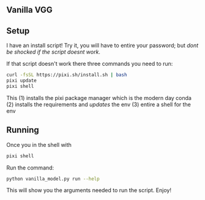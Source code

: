 ## Vanilla VGG 



## Setup 
I have an install script! Try it, you will have to entire your password; but 
_dont be shocked if the script doesnt work_. 

If that script doesn't work there three commands you need to run:
```bash
curl -fsSL https://pixi.sh/install.sh | bash
pixi update 
pixi shell
```

This (1) installs the pixi package manager which is the modern day conda (2) 
installs the requirements and _updates_ the env (3) entire a shell for the env


## Running 
Once you in the shell with 
```bash
pixi shell
```

Run the command:
```bash
python vanilla_model.py run --help
```

This will show you the arguments needed to run the script. Enjoy!


